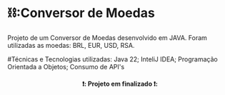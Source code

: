 <h1>⛓️:Conversor de Moedas</h1>

Projeto de um Conversor de Moedas desenvolvido em JAVA. Foram utilizadas as moedas: BRL, EUR, USD, RSA.

#Técnicas e Tecnologias utilizadas:
Java 22;
InteliJ IDEA;
Programação Orientada a Objetos;
Consumo de API's

<h4 align="center"> 
❗: Projeto em finalizado ❗:
</h4>
